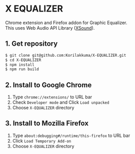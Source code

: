X EQUALIZER
=========

Chrome extension and Firefox addon for Graphic Equalizer.  
This uses Web Audio API Library ([XSound](https://github.com/Korilakkuma/XSound)).

## 1. Get repository

```bash
$ git clone git@github.com:Korilakkuma/X-EQUALIZER.git
$ cd X-EQUALIZER
$ npm install
$ npm run build
```

## 2. Install to Google Chrome

1. Type `chrome://extensions/` to URL bar
1. Check `Developer mode` and Click `Load unpacked`
1. Choose `X-EQUALIZER` directory

## 3. Install to Mozilla Firefox

1. Type `about:debugging#/runtime/this-firefox` to URL bar
1. Click `Load Temporary Add-on`
1. Choose `X-EQUALIZER` directory
